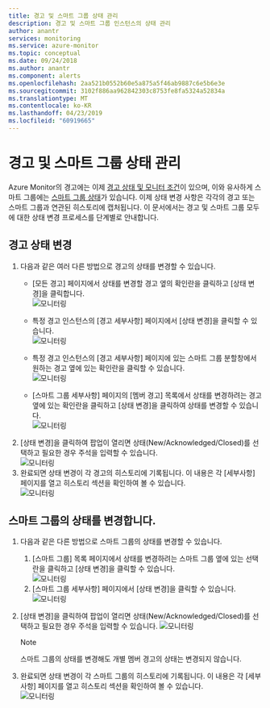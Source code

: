 ```yaml
---
title: 경고 및 스마트 그룹 상태 관리
description: 경고 및 스마트 그룹 인스턴스의 상태 관리
author: anantr
services: monitoring
ms.service: azure-monitor
ms.topic: conceptual
ms.date: 09/24/2018
ms.author: anantr
ms.component: alerts
ms.openlocfilehash: 2aa521b0552b60e5a875a5f46ab9887c6e5b6e3e
ms.sourcegitcommit: 3102f886aa962842303c8753fe8fa5324a52834a
ms.translationtype: MT
ms.contentlocale: ko-KR
ms.lasthandoff: 04/23/2019
ms.locfileid: "60919665"
---
```

# <a name="manage-alert-and-smart-group-states"></a>경고 및 스마트 그룹 상태 관리
Azure Monitor의 경고에는 이제 [경고 상태 및 모니터 조건](https://aka.ms/azure-alerts-overview)이 있으며, 이와 유사하게 스마트 그룹에는 [스마트 그룹 상태](https://aka.ms/smart-groups)가 있습니다. 이제 상태 변경 사항은 각각의 경고 또는 스마트 그룹과 연관된 히스토리에 캡처됩니다. 이 문서에서는 경고 및 스마트 그룹 모두에 대한 상태 변경 프로세스를 단계별로 안내합니다.

## <a name="change-the-state-of-an-alert"></a>경고 상태 변경
1. 다음과 같은 여러 다른 방법으로 경고의 상태를 변경할 수 있습니다. 
    * [모든 경고] 페이지에서 상태를 변경할 경고 옆의 확인란을 클릭하고 [상태 변경]을 클릭합니다.   
    ![모니터링](./media/alerts-managing-alert-states/state-all-alerts.jpg)
    * 특정 경고 인스턴스의 [경고 세부사항] 페이지에서 [상태 변경]을 클릭할 수 있습니다.   
    ![모니터링](./media/alerts-managing-alert-states/state-alert-details.jpg)
    * 특정 경고 인스턴스의 [경고 세부사항] 페이지에 있는 스마트 그룹 분할창에서 원하는 경고 옆에 있는 확인란을 클릭할 수 있습니다.    
    ![모니터링](./media/alerts-managing-alert-states/state-alert-details-sg.jpg)

    * [스마트 그룹 세부사항] 페이지의 [멤버 경고] 목록에서 상태를 변경하려는 경고 옆에 있는 확인란을 클릭하고 [상태 변경]을 클릭하여 상태를 변경할 수 있습니다.   
    ![모니터링](./media/alerts-managing-alert-states/state-sg-details-alerts.jpg)
1. [상태 변경]을 클릭하여 팝업이 열리면 상태(New/Acknowledged/Closed)를 선택하고 필요한 경우 주석을 입력할 수 있습니다.   
![모니터링](./media/alerts-managing-alert-states/state-alert-change.jpg)
1. 완료되면 상태 변경이 각 경고의 히스토리에 기록됩니다. 이 내용은 각 [세부사항] 페이지를 열고 히스토리 섹션을 확인하여 볼 수 있습니다.    
![모니터링](./media/alerts-managing-alert-states/state-alert-history.jpg)

## <a name="change-the-state-of-a-smart-group"></a>스마트 그룹의 상태를 변경합니다.
1. 다음과 같은 다른 방법으로 스마트 그룹의 상태를 변경할 수 있습니다.
    1. [스마트 그룹] 목록 페이지에서 상태를 변경하려는 스마트 그룹 옆에 있는 선택란을 클릭하고 [상태 변경]을 클릭할 수 있습니다.  
    ![모니터링](./media/alerts-managing-alert-states/state-sg-list.jpg)
    1. [스마트 그룹 세부사항] 페이지에서 [상태 변경]을 클릭할 수 있습니다.        
    ![모니터링](./media/alerts-managing-alert-states/state-sg-details.jpg)
1. [상태 변경]을 클릭하여 팝업이 열리면 상태(New/Acknowledged/Closed)를 선택하고 필요한 경우 주석을 입력할 수 있습니다. 
![모니터링](./media/alerts-managing-alert-states/state-sg-change.jpg)
   > [!NOTE]
   >  스마트 그룹의 상태를 변경해도 개별 멤버 경고의 상태는 변경되지 않습니다.

1. 완료되면 상태 변경이 각 스마트 그룹의 히스토리에 기록됩니다. 이 내용은 각 [세부사항] 페이지를 열고 히스토리 섹션을 확인하여 볼 수 있습니다.     
![모니터링](./media/alerts-managing-alert-states/state-sg-history.jpg)
